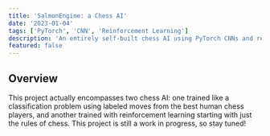 ```yaml
---
title: 'SalmonEngine: a Chess AI'
date: '2023-01-04'
tags: ['PyTorch', 'CNN', 'Reinforcement Learning']
description: 'An entirely self-built chess AI using PyTorch CNNs and reinforcement learning.'
featured: false
---
```


## Overview

This project actually encompasses two chess AI: one trained like a classification problem using labeled moves from the best human chess players, and another trained with reinforcement learning starting with just the rules of chess. This project is still a work in progress, so stay tuned!